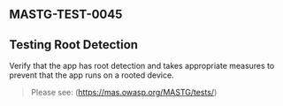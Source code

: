 ##  MASTG-TEST-0045

## Testing Root Detection

Verify that the app has root detection and takes appropriate measures to prevent that the app runs on a rooted device.

> Please see: (https://mas.owasp.org/MASTG/tests/)